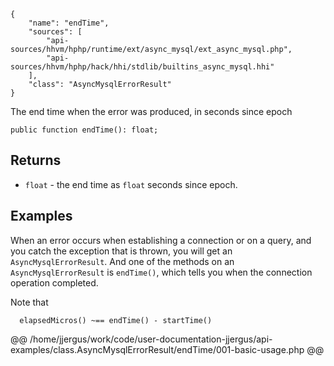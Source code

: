 ``` yamlmeta
{
    "name": "endTime",
    "sources": [
        "api-sources/hhvm/hphp/runtime/ext/async_mysql/ext_async_mysql.php",
        "api-sources/hhvm/hphp/hack/hhi/stdlib/builtins_async_mysql.hhi"
    ],
    "class": "AsyncMysqlErrorResult"
}
```




The end time when the error was produced, in seconds since epoch




``` Hack
public function endTime(): float;
```




## Returns




+ ` float ` - the end time as `` float `` seconds since epoch.




## Examples




When an error occurs when establishing a connection or on a query, and you catch the exception that is thrown, you will get an ` AsyncMysqlErrorResult `. And one of the methods on an `` AsyncMysqlErrorResult `` is ``` endTime() ```, which tells you when the connection operation completed.




Note that




```
  elapsedMicros() ~== endTime() - startTime()
```










@@ /home/jjergus/work/code/user-documentation-jjergus/api-examples/class.AsyncMysqlErrorResult/endTime/001-basic-usage.php @@
<!-- HHAPIDOC -->
